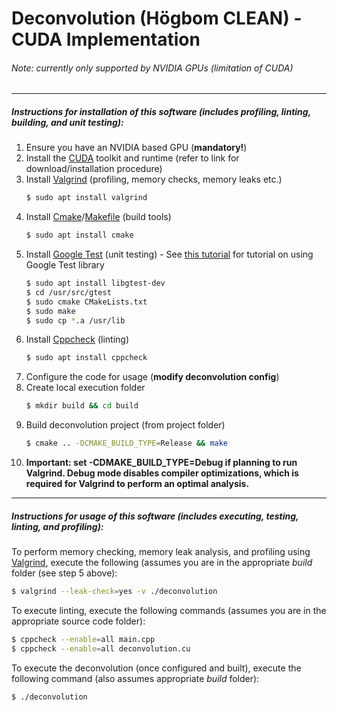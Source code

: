  
# Deconvolution (Högbom CLEAN) - CUDA Implementation
###### Note: currently only supported by NVIDIA GPUs (limitation of CUDA)
---
##### Instructions for installation of this software (includes profiling, linting, building, and unit testing):
1. Ensure you have an NVIDIA based GPU (**mandatory!**)
2. Install the [CUDA](https://developer.nvidia.com/cuda-downloads) toolkit and runtime (refer to link for download/installation procedure)
3. Install [Valgrind](http://valgrind.org/) (profiling, memory checks, memory leaks etc.)
   ```bash
   $ sudo apt install valgrind
   ```
4. Install [Cmake](https://cmake.org/)/[Makefile](https://www.gnu.org/software/make/) (build tools)
   ```bash
   $ sudo apt install cmake
   ```
5. Install [Google Test](https://github.com/google/googletest) (unit testing) - See [this tutorial](https://www.eriksmistad.no/getting-started-with-google-test-on-ubuntu/) for tutorial on using Google Test library
   ```bash
   $ sudo apt install libgtest-dev
   $ cd /usr/src/gtest
   $ sudo cmake CMakeLists.txt
   $ sudo make
   $ sudo cp *.a /usr/lib
   ```
6. Install [Cppcheck](http://cppcheck.sourceforge.net/) (linting)
   ```bash
   $ sudo apt install cppcheck
   ```
7. Configure the code for usage (**modify deconvolution config**)
8. Create local execution folder
    ```bash
   $ mkdir build && cd build
   ```
9. Build deconvolution project (from project folder)
   ```bash
   $ cmake .. -DCMAKE_BUILD_TYPE=Release && make
   ```
10. **Important: set -CDMAKE_BUILD_TYPE=Debug if planning to run Valgrind. Debug mode disables compiler optimizations, which is required for Valgrind to perform an optimal analysis.**
---
##### Instructions for usage of this software (includes executing, testing, linting, and profiling):
To perform memory checking, memory leak analysis, and profiling using [Valgrind](http://valgrind.org/docs/manual/quick-start.html), execute the following (assumes you are in the appropriate *build* folder (see step 5 above):
```bash
$ valgrind --leak-check=yes -v ./deconvolution
```
To execute linting, execute the following commands (assumes you are in the appropriate source code folder):
```bash
$ cppcheck --enable=all main.cpp
$ cppcheck --enable=all deconvolution.cu
```
To execute the deconvolution (once configured and built), execute the following command (also assumes appropriate *build* folder):
```bash
$ ./deconvolution
```